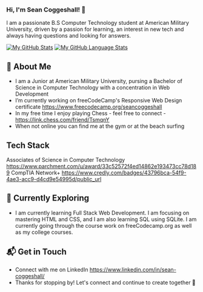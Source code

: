 ### Hi, I'm Sean Coggeshall! 👋

I am a passionate B.S Computer Technology student at American Military University, driven by a passion for learning, an interest in new tech and always having questions and looking for answers. 

[![My GitHub Stats](https://github-readme-stats.vercel.app/api/?username=seancoggs&count_private=true&theme=tokyonight&showicons=true)]()
[![My GitHub Language Stats](https://github-readme-stats.vercel.app/api/top-langs/?username=seancoggs&langs_count=5&theme=tokyonight)]()

## 🚀 About Me

- I am a Junior at American Military University, pursing a Bachelor of Science in Computer Technology with a concentration in Web Development 
- I’m currently working on freeCodeCamp's Responsive Web Design certificate 
https://www.freecodecamp.org/seancoggeshall
- In my free time I enjoy playing Chess - feel free to connect - https://link.chess.com/friend/TsmqnY
- When not online you can find me at the gym or at the beach surfing 

## Tech Stack
Associates of Science in Computer Technology https://www.parchment.com/u/award/33c52572f4ed14862e193473cc78d189
CompTIA Network+ 
https://www.credly.com/badges/43796bca-54f9-4ae3-acc9-d4cd9e54995d/public_url

## 🌱 Currently Exploring

- I am currently learning Full Stack Web Development. I am focusing on mastering HTML and CSS, and I am also learning SQL using SQLite. I am currently going through the course work on freeCodecamp.org as well as my college courses.


## 📬 Get in Touch

- Connect with me on LinkedIn https://www.linkedin.com/in/sean-coggeshall/
- Thanks for stopping by! Let's connect and continue to create together 🚀

<!--
